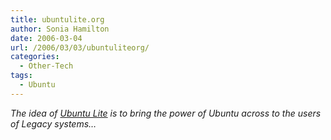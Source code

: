 ```yaml
---
title: ubuntulite.org
author: Sonia Hamilton
date: 2006-03-04
url: /2006/03/03/ubuntuliteorg/
categories:
  - Other-Tech
tags:
  - Ubuntu
---
```

*The idea of [Ubuntu Lite][1] is to bring the power of Ubuntu across to the users of Legacy systems&#8230;*

 [1]: http://www.ubuntulite.org
